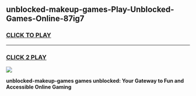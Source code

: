 
## unblocked-makeup-games-Play-Unblocked-Games-Online-87ig7
<h3>
<a href="https://premium76.site?title=unblocked-makeup-games&ref=24A">CLICK TO PLAY</a></h3>
<hr>

<h3>
<a href="https://premium76.site?title=unblocked-makeup-games&ref=24A">CLICK 2 PLAY</a>
  
</h3>

<a href="https://premium76.site?title=unblocked-makeup-games&ref=24A"><img src="https://clearcache.store/games.png"></a>


**unblocked-makeup-games games unblocked: Your Gateway to Fun and Accessible Online Gaming**
